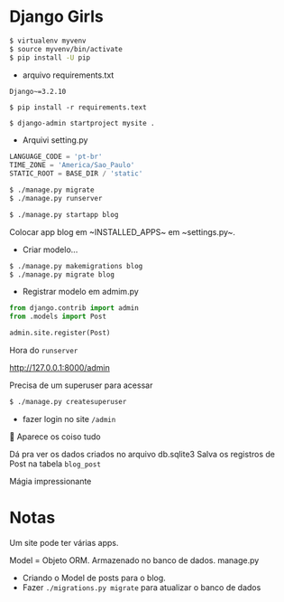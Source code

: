 # Django Girls

```bash
$ virtualenv myvenv
$ source myvenv/bin/activate
$ pip install -U pip
```

+ arquivo requirements.txt

```bash
Django~=3.2.10
```

```
$ pip install -r requirements.text
```

```
$ django-admin startproject mysite .
```

* Arquivi setting.py

```python
LANGUAGE_CODE = 'pt-br'
TIME_ZONE = 'America/Sao_Paulo'
STATIC_ROOT = BASE_DIR / 'static'
```

```bash
$ ./manage.py migrate
$ ./manage.py runserver
```




```bash
$ ./manage.py startapp blog
```

Colocar app blog em ~INSTALLED_APPS~ em ~settings.py~.

+ Criar modelo...

```bash
$ ./manage.py makemigrations blog
$ ./manage.py migrate blog
```

+ Registrar modelo em admim.py

```python
from django.contrib import admin
from .models import Post

admin.site.register(Post)
```

Hora do `runserver`

http://127.0.0.1:8000/admin

Precisa de um superuser para acessar

```bash
$ ./manage.py createsuperuser
```

+ fazer login no site `/admin`

🤯 Aparece os coiso tudo

Dá pra ver os dados criados no arquivo db.sqlite3
Salva os registros de Post na tabela `blog_post`

Mágia impressionante 


# Notas

Um site pode ter várias apps.

Model = Objeto ORM. Armazenado no banco de dados. manage.py



+ Criando o Model de posts para o blog.
+ Fazer `./migrations.py migrate` para atualizar o banco de dados
